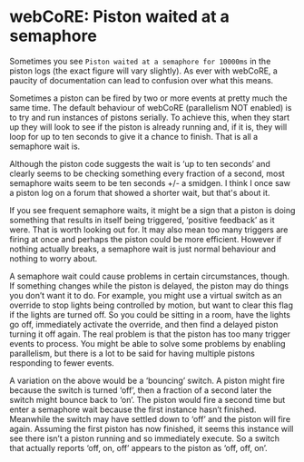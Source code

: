 # webCoRE: Piston waited at a semaphore

Sometimes you see `Piston waited at a semaphore for 10000ms` in the piston logs (the exact figure will vary slightly). As ever with webCoRE, a paucity of documentation
can lead to confusion over what this means.

Sometimes a piston can be fired by two or more events at pretty much the same time. The default behaviour of webCoRE (parallelism NOT enabled) is to try and run instances
of pistons serially. To achieve this, when they start up they will look to see if the piston is already running and, if it is, they will loop for up to ten seconds to 
give it a chance to finish. That is all a semaphore wait is.

Although the piston code suggests the wait is ‘up to ten seconds’ and clearly seems to be checking something every fraction of a second, most semaphore waits seem to be ten seconds +/- a smidgen. I think I once saw a piston log on a forum that showed a shorter wait, but that's about it.

If you see frequent semaphore waits, it might be a sign that a piston is doing something that results in itself being triggered, ‘positive feedback’ as it were. That is worth looking out for. It may also mean too many triggers are firing at once and perhaps the piston could be more efficient. However if nothing actually breaks, a semaphore wait is just normal behaviour and nothing to worry about.

A semaphore wait could cause problems in certain circumstances, though. If something changes while the piston is delayed, the piston may do things you don’t want it to do. For example, you might use a virtual switch as an override to stop lights being controlled by motion, but want to clear this flag if the lights are turned off. So you could be sitting in a room, have the lights go off, immediately activate the override, and then find a delayed piston turning it off again. The real problem is that the piston has too many trigger events to process. You might be able to solve some problems by enabling parallelism, but there is a lot to be said for having multiple pistons responding to fewer events.

A variation on the above would be a ‘bouncing’ switch. A piston might fire because the switch is turned ‘off’, then a fraction of a second later the switch might bounce back to ‘on’. The piston would fire a second time but enter a semaphore wait because the first instance hasn’t finished. Meanwhile the switch may have settled down to ‘off’ and the piston will fire again. Assuming the first piston has now finished, it seems this instance will see there isn’t a piston running and so immediately execute. So a switch that actually reports ‘off, on, off’ appears to the piston as ‘off, off, on’.
